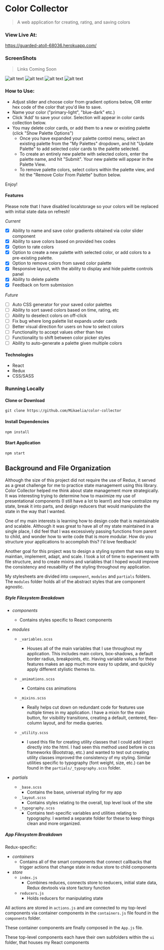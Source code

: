 # Color Collector

> A web application for creating, rating, and saving colors

### View Live At:

https://guarded-atoll-68036.herokuapp.com/

### ScreenShots

> Links Coming Soon

![alt text](./screenshots/mobileView.png)
![alt text](./screenshots/desktopView.png)
![alt text](./screenshots/colorCardView.png)
![alt text](./screenshots/shredLoginPage.png)

### How to Use:

- Adjust slider and choose color from gradient options below, OR
  enter hex code of the color that you'd like to save.
- Name your color ("primary-light", "blue-dark" etc.)
- Click 'Add' to save your color. Selection will appear in color cards collection below.
- You may delete color cards, or add them to a new or existing palette (click "Show Palette Options")
  - Once you have expanded your palette control menu, select an
    existing palette from the "My Palettes" dropdown, and hit "Update Palette" to add selected color cards to the palette selected.
  - To create an entirely new palette with selected colors, enter the palette name, and hit "Submit". Your new palette will appear in the Palette View.
  - To remove palette colors, select colors within the palette view, and hit the "Remove Color From Palette" button below.

Enjoy!

#### Features

Please note that I have disabled localstorage so your colors will be replaced with initial state data on refresh!

_Current_

- [x] Ability to name and save color gradients obtained via color slider component
- [x] Ability to save colors based on provided hex codes
- [x] Option to rate colors
- [x] Option to create a new palette with selected color, or add colors to a pre-existing palette.
- [x] Option to remove colors from saved color palette
- [x] Responsive layout, with the ability to display and hide palette controls panel
- [x] Ability to delete palette
- [x] Feedback on form submission

_Future_

- [ ] Auto CSS generator for your saved color palettes
- [ ] Ability to sort saved colors based on time, rating, etc
- [ ] Ability to deselect colors on off-click
- [ ] Fix bug where long palette list expands under cards
- [ ] Better visual direction for users on how to select colors
- [ ] Functionality to accept values other than hex
- [ ] Functionality to shift between color picker styles
- [ ] Ability to auto-generate a palette given multiple colors

#### Technologies

- React
- Redux
- CSS/SASS

### Running Locally

#### Clone or Download

`git clone https://github.com/Mikaelia/color-collector`

#### Install Dependencies

`npm install`

#### Start Application

`npm start`

## Background and File Organization

Although the size of this project did not require the use of Redux, it served as a great challenge for me to practice state management using this library. Color Collector helped me think about state management more strategically. It was interesting trying to determine how to maximize my use of presentational components (I still have a lot to learn!) and how centralize my state, break it into parts, and design reducers that would manipulate the state in the way that I wanted.

One of my main interests is learning how to design code that is maintainable and scalable. Although it was great to have all of my state maintained in a single place, I did feel that I was excessively passing functions from parent to child, and wonder how to write code that is more modular. How do you structure your applications to accomplish this? I'd love feedback!

Another goal for this project was to design a styling system that was easy to maintian, implement, adapt, and scale. I took a lot of time to experiment with file structure, and to create mixins and variables that I hoped would improve the consistency and reusability of the styling throughout my application.

My stylesheets are divided into `component`, `modules` and `partials` folders. The `modules` folder holds all of the abstract styles that are component agnostic.

##### Style Filesystem Breakdown

- _components_

  - Contains styles specific to React components

- _modules_

  - `_variables.scss`

    - Houses all of the main variables that I use throughout my application. This includes main colors, box-shadows, a default border radius, breakpoints, etc. Having variable values for these features makes an app much more easy to update, and quickly apply different stylistic themes to.

  - `_animations.scss`

    - Contains css animations

  - `_mixins.scss`

    - Really helps cut down on redundant code for features use nultiple times in my application. I have a mixin for the main button, for visibility transitions, creating a default, centered, flex-column layout, and for media queries.

  - `_utility.scss`
    - I used this file for creating utility classes that I could add inject directly into the html. I had seen this method used before in css frameworks (Bootstrap, etc.) and wanted to test out creating utility classes improved the consistency of my styling. Similar utilities specific to typography (font weight, size, etc.) can be found in the `partials/_typography.scss` folder.

- _partials_
  - `_base.scss`
    - Contains the base, universal styling for my app
  - `_layout.scss`
    - Contains styles relating to the overall, top level look of the site
  - `_typography.scss`
    - Contains text-specific variables and utilities relating to typography. I wanted a separate folder for these to keep things clean and more organized.

##### App Filesystem Breakdown

Redux-specific:

- _containers_
  - Contains all of the smart components that connect callbacks that trigger actions that change state in redux store to child components
- _store_
  - `index.js`
    - Combines reduces, connects store to reducers, initial state data, Redux devtools via store factory function
  - `reducers.js`
    - Holds reducers for manipulating state

All actions are stored in `actions.js` and are connected to my top-level components via container components in the `containers.js` file found in the `components` folder.

These container components are finally composed in the `App.js` file.

These top-level components each have their own subfolders within the `ui` folder, that houses my React components
